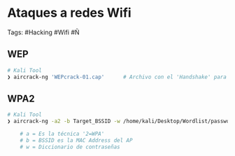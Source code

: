 # Ataques a redes Wifi 

Tags: #Hacking #Wifi #Ñ 

## WEP

```bash 
# Kali Tool
❯ aircrack-ng 'WEPcrack-01.cap'      # Archivo con el 'Handshake' para obtener la passwd 
```

## WPA2

```bash 
# Kali Tool
❯ aircrack-ng -a2 -b Target_BSSID -w /home/kali/Desktop/Wordlist/password.txt 'WPA2crack-01.cap'

	# a = Es la técnica '2=WPA'
	# b = BSSID es la MAC Address del AP
	# w = Diccionario de contraseñas 
```